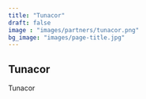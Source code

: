 ```yaml
---
title: "Tunacor"
draft: false
image : "images/partners/tunacor.png"
bg_image: "images/page-title.jpg"
---
```


## Tunacor

Tunacor
